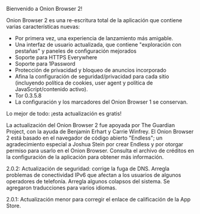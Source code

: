 Bienvenido a Onion Browser 2!

Onion Browser 2 es una re-escritura total de la aplicación que contiene varias características nuevas:

* Por primera vez, una experiencia de lanzamiento más amigable.
* Una interfaz de usuario actualizada, que contiene "exploración con pestañas" y paneles de configuración mejorados 
* Soporte para HTTPS Everywhere
* Soporte para 1Password
* Protección de privacidad y bloqueo de anuncios incorporado
* Afina la configuración de seguridad/privacidad para cada sitio (incluyendo política de cookies, user agent y política de JavaScript/contenido activo).
* Tor 0.3.5.8
* La configuración y los marcadores del Onion Browser 1 se conservan.

Lo mejor de todo: ¡esta actualización es gratis!

La actualización del Onion Browser 2 fue apoyada por The Guardian Project, con la ayuda de Benjamin Erhart y Carrie Winfrey.  El Onion Browser 2 está basado en el navegador de código abierto "Endless"; un agradecimiento especial a Joshua Stein por crear Endless y por otorgar permiso para usarlo en el Onion Browser. Consulta el archivo de créditos en la configuración de la aplicación para obtener más información.

2.0.2: Actualización de seguridad: corrige la fuga de DNS. Arregla problemas de conectividad IPv6 que afectan a los usuarios de algunos operadores de telefonía. Arregla algunos colapsos del sistema. Se agregaron traducciones para varios idiomas.

2.0.1: Actualización menor para corregir el enlace de calificación de la App Store.
